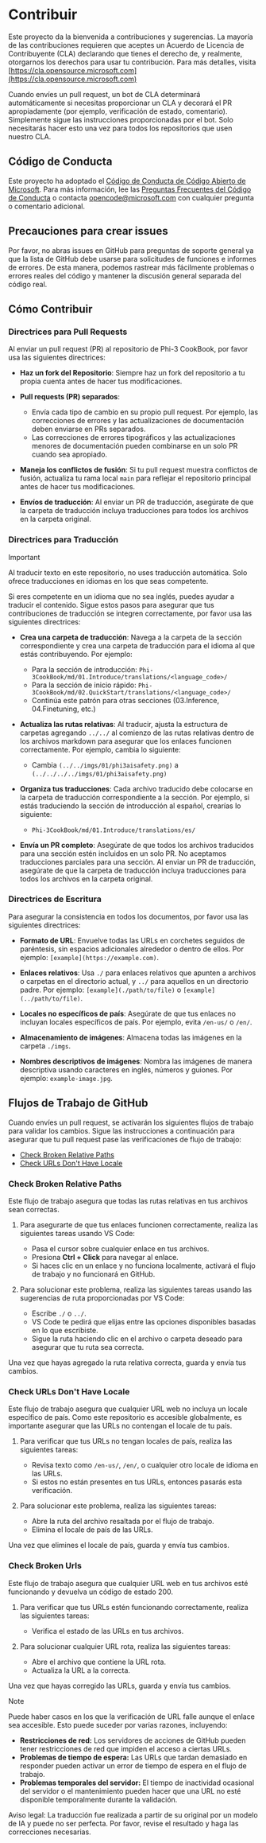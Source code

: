 # Contribuir

Este proyecto da la bienvenida a contribuciones y sugerencias. La mayoría de las contribuciones requieren que aceptes un
Acuerdo de Licencia de Contribuyente (CLA) declarando que tienes el derecho de, y realmente, otorgarnos
los derechos para usar tu contribución. Para más detalles, visita [https://cla.opensource.microsoft.com](https://cla.opensource.microsoft.com)

Cuando envíes un pull request, un bot de CLA determinará automáticamente si necesitas proporcionar
un CLA y decorará el PR apropiadamente (por ejemplo, verificación de estado, comentario). Simplemente sigue las instrucciones
proporcionadas por el bot. Solo necesitarás hacer esto una vez para todos los repositorios que usen nuestro CLA.

## Código de Conducta

Este proyecto ha adoptado el [Código de Conducta de Código Abierto de Microsoft](https://opensource.microsoft.com/codeofconduct/).
Para más información, lee las [Preguntas Frecuentes del Código de Conducta](https://opensource.microsoft.com/codeofconduct/faq/) o contacta [opencode@microsoft.com](mailto:opencode@microsoft.com) con cualquier pregunta o comentario adicional.

## Precauciones para crear issues

Por favor, no abras issues en GitHub para preguntas de soporte general ya que la lista de GitHub debe usarse para solicitudes de funciones e informes de errores. De esta manera, podemos rastrear más fácilmente problemas o errores reales del código y mantener la discusión general separada del código real.

## Cómo Contribuir

### Directrices para Pull Requests

Al enviar un pull request (PR) al repositorio de Phi-3 CookBook, por favor usa las siguientes directrices:

- **Haz un fork del Repositorio**: Siempre haz un fork del repositorio a tu propia cuenta antes de hacer tus modificaciones.

- **Pull requests (PR) separados**:
  - Envía cada tipo de cambio en su propio pull request. Por ejemplo, las correcciones de errores y las actualizaciones de documentación deben enviarse en PRs separados.
  - Las correcciones de errores tipográficos y las actualizaciones menores de documentación pueden combinarse en un solo PR cuando sea apropiado.

- **Maneja los conflictos de fusión**: Si tu pull request muestra conflictos de fusión, actualiza tu rama local `main` para reflejar el repositorio principal antes de hacer tus modificaciones.

- **Envíos de traducción**: Al enviar un PR de traducción, asegúrate de que la carpeta de traducción incluya traducciones para todos los archivos en la carpeta original.

### Directrices para Traducción

> [!IMPORTANT]
>
> Al traducir texto en este repositorio, no uses traducción automática. Solo ofrece traducciones en idiomas en los que seas competente.

Si eres competente en un idioma que no sea inglés, puedes ayudar a traducir el contenido. Sigue estos pasos para asegurar que tus contribuciones de traducción se integren correctamente, por favor usa las siguientes directrices:

- **Crea una carpeta de traducción**: Navega a la carpeta de la sección correspondiente y crea una carpeta de traducción para el idioma al que estás contribuyendo. Por ejemplo:
  - Para la sección de introducción: `Phi-3CookBook/md/01.Introduce/translations/<language_code>/`
  - Para la sección de inicio rápido: `Phi-3CookBook/md/02.QuickStart/translations/<language_code>/`
  - Continúa este patrón para otras secciones (03.Inference, 04.Finetuning, etc.)

- **Actualiza las rutas relativas**: Al traducir, ajusta la estructura de carpetas agregando `../../` al comienzo de las rutas relativas dentro de los archivos markdown para asegurar que los enlaces funcionen correctamente. Por ejemplo, cambia lo siguiente:
  - Cambia `(../../imgs/01/phi3aisafety.png)` a `(../../../../imgs/01/phi3aisafety.png)`

- **Organiza tus traducciones**: Cada archivo traducido debe colocarse en la carpeta de traducción correspondiente a la sección. Por ejemplo, si estás traduciendo la sección de introducción al español, crearías lo siguiente:
  - `Phi-3CookBook/md/01.Introduce/translations/es/`

- **Envía un PR completo**: Asegúrate de que todos los archivos traducidos para una sección estén incluidos en un solo PR. No aceptamos traducciones parciales para una sección. Al enviar un PR de traducción, asegúrate de que la carpeta de traducción incluya traducciones para todos los archivos en la carpeta original.

### Directrices de Escritura

Para asegurar la consistencia en todos los documentos, por favor usa las siguientes directrices:

- **Formato de URL**: Envuelve todas las URLs en corchetes seguidos de paréntesis, sin espacios adicionales alrededor o dentro de ellos. Por ejemplo: `[example](https://example.com)`.

- **Enlaces relativos**: Usa `./` para enlaces relativos que apunten a archivos o carpetas en el directorio actual, y `../` para aquellos en un directorio padre. Por ejemplo: `[example](./path/to/file)` o `[example](../path/to/file)`.

- **Locales no específicos de país**: Asegúrate de que tus enlaces no incluyan locales específicos de país. Por ejemplo, evita `/en-us/` o `/en/`.

- **Almacenamiento de imágenes**: Almacena todas las imágenes en la carpeta `./imgs`.

- **Nombres descriptivos de imágenes**: Nombra las imágenes de manera descriptiva usando caracteres en inglés, números y guiones. Por ejemplo: `example-image.jpg`.

## Flujos de Trabajo de GitHub

Cuando envíes un pull request, se activarán los siguientes flujos de trabajo para validar los cambios. Sigue las instrucciones a continuación para asegurar que tu pull request pase las verificaciones de flujo de trabajo:

- [Check Broken Relative Paths](#check-broken-relative-paths)
- [Check URLs Don't Have Locale](#check-urls-dont-have-locale)

### Check Broken Relative Paths

Este flujo de trabajo asegura que todas las rutas relativas en tus archivos sean correctas.

1. Para asegurarte de que tus enlaces funcionen correctamente, realiza las siguientes tareas usando VS Code:
    - Pasa el cursor sobre cualquier enlace en tus archivos.
    - Presiona **Ctrl + Click** para navegar al enlace.
    - Si haces clic en un enlace y no funciona localmente, activará el flujo de trabajo y no funcionará en GitHub.

1. Para solucionar este problema, realiza las siguientes tareas usando las sugerencias de ruta proporcionadas por VS Code:
    - Escribe `./` o `../`.
    - VS Code te pedirá que elijas entre las opciones disponibles basadas en lo que escribiste.
    - Sigue la ruta haciendo clic en el archivo o carpeta deseado para asegurar que tu ruta sea correcta.

Una vez que hayas agregado la ruta relativa correcta, guarda y envía tus cambios.

### Check URLs Don't Have Locale

Este flujo de trabajo asegura que cualquier URL web no incluya un locale específico de país. Como este repositorio es accesible globalmente, es importante asegurar que las URLs no contengan el locale de tu país.

1. Para verificar que tus URLs no tengan locales de país, realiza las siguientes tareas:

    - Revisa texto como `/en-us/`, `/en/`, o cualquier otro locale de idioma en las URLs.
    - Si estos no están presentes en tus URLs, entonces pasarás esta verificación.

1. Para solucionar este problema, realiza las siguientes tareas:
    - Abre la ruta del archivo resaltada por el flujo de trabajo.
    - Elimina el locale de país de las URLs.

Una vez que elimines el locale de país, guarda y envía tus cambios.

### Check Broken Urls

Este flujo de trabajo asegura que cualquier URL web en tus archivos esté funcionando y devuelva un código de estado 200.

1. Para verificar que tus URLs estén funcionando correctamente, realiza las siguientes tareas:
    - Verifica el estado de las URLs en tus archivos.

2. Para solucionar cualquier URL rota, realiza las siguientes tareas:
    - Abre el archivo que contiene la URL rota.
    - Actualiza la URL a la correcta.

Una vez que hayas corregido las URLs, guarda y envía tus cambios.

> [!NOTE]
>
> Puede haber casos en los que la verificación de URL falle aunque el enlace sea accesible. Esto puede suceder por varias razones, incluyendo:
>
> - **Restricciones de red:** Los servidores de acciones de GitHub pueden tener restricciones de red que impiden el acceso a ciertas URLs.
> - **Problemas de tiempo de espera:** Las URLs que tardan demasiado en responder pueden activar un error de tiempo de espera en el flujo de trabajo.
> - **Problemas temporales del servidor:** El tiempo de inactividad ocasional del servidor o el mantenimiento pueden hacer que una URL no esté disponible temporalmente durante la validación.

Aviso legal: La traducción fue realizada a partir de su original por un modelo de IA y puede no ser perfecta. 
Por favor, revise el resultado y haga las correcciones necesarias.